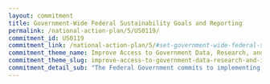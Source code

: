 ```yaml
---
layout: commitment
title: Government-Wide Federal Sustainability Goals and Reporting
permalink: /national-action-plan/5/US0119/
commitment_id: US0119
commitment_link: /national-action-plan/5/#set-government-wide-federal-sustainability-goals-and-establish-agency-plans-targets-and-reporting
commitment_theme_name: Improve Access to Government Data, Research, and Information
commitment_theme_slug: improve-access-to-government-data-research-and-information
commitment_detail_sub: "The Federal Government commits to implementing this Executive Order (14057 on Catalyzing Clean Energy Industries and Jobs Through Federal Sustainability) and making these annual reports, data, and scorecards measuring progress available to the public."
---
```


